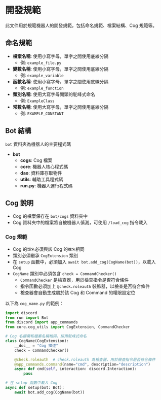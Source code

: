 # 開發規範

此文件用於規範機器人的開發規範，包括命名規範、檔案結構、Cog 規範等。

## 命名規範

- **檔案名稱**: 使用小寫字母，單字之間使用底線分隔
  - 例: `example_file.py`
- **變數名稱**: 使用小寫字母，單字之間使用底線分隔
  - 例: `example_variable`
- **函數名稱**: 使用小寫字母，單字之間使用底線分隔
  - 例: `example_function`
- **類別名稱**: 使用大寫字母開頭的駝峰式命名
  - 例: `ExampleClass`
- **常數名稱**: 使用大寫字母，單字之間使用底線分隔
  - 例: `EXAMPLE_CONSTANT`

## Bot 結構

`bot` 資料夾為機器人的主要程式碼

- **bot**
  - **cogs**: Cog 檔案
  - **core**: 機器人核心程式碼
  - **dao**: 資料庫存取物件
  - **utils**: 輔助工具程式碼
  - **run.py**: 機器人運行程式碼

## Cog 說明

- Cog 的檔案保存在 `bot/cogs` 資料夾中
- Cog 資料夾中的檔案將自被機器人偵測，可使用 `/load_cog` 指令載入

### Cog 規範

- Cog 的`類名`必須與該 Cog 的`檔名`相同
- 類別必須繼承 `CogExtension` 類別
- 在 `setup` 函數中，必須加入 `await bot.add_cog(CogName(bot))`，以載入 Cog
- `CogName` 類別中必須包含 `check = CommandChecker()`
  - `CommandChecker` 是檢查器，用於檢查指令是否符合條件
  - 指令函數必須加上 `@check.roleauth` 裝飾器，以檢查是否符合條件
  - 檢查器會自動生成屬於該 Cog 和 Command 的權限設定位

以下為 `cog_name.py` 的範例：

```python
import discord
from run import Bot
from discord import app_commands
from core.cog_utils import CogExtension, CommandChecker

# Cog 名稱需和檔案名稱相同，採用駝峰式命名
class CogName(CogExtension):
    __doc__ = "Cog 描述"
    check = CommandChecker()

    @check.roleauth  # check.roleauth 為檢查器，用於檢查指令是否符合條件
    @app_commands.command(name="cmd", description="description")
    async def cmd(self, interaction: discord.Interaction):
        pass

# 在 setup 函數中載入 Cog
async def setup(bot: Bot):
    await bot.add_cog(CogName(bot))
```
